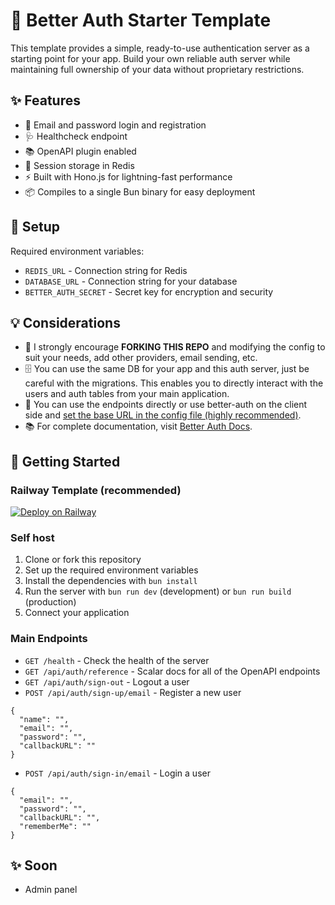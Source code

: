 # 🔐 Better Auth Starter Template

This template provides a simple, ready-to-use authentication server as a starting point for your app. Build your own reliable auth server while maintaining full ownership of your data without proprietary restrictions.

## ✨ Features
- 📧 Email and password login and registration
- 🩺 Healthcheck endpoint
- 📚 OpenAPI plugin enabled
- 💾 Session storage in Redis
- ⚡ Built with Hono.js for lightning-fast performance
- 📦 Compiles to a single Bun binary for easy deployment

## 🔧 Setup

Required environment variables:
- `REDIS_URL` - Connection string for Redis
- `DATABASE_URL` - Connection string for your database
- `BETTER_AUTH_SECRET` - Secret key for encryption and security

## 💡 Considerations
- 🔄 I strongly encourage **FORKING THIS REPO** and modifying the config to suit your needs, add other providers, email sending, etc.
- 🗄️ You can use the same DB for your app and this auth server, just be careful with the migrations. This enables you to directly interact with the users and auth tables from your main application.
- 🔌 You can use the endpoints directly or use better-auth on the client side and [set the base URL in the config file (highly recommended)](https://www.better-auth.com/docs/installation#create-client-instance).
- 📚 For complete documentation, visit [Better Auth Docs](https://www.better-auth.com).

## 🚀 Getting Started

### Railway Template (recommended)
[![Deploy on Railway](https://railway.com/button.svg)](https://railway.com/template/VOQsdL?referralCode=4ArgSI)

### Self host
1. Clone or fork this repository
2. Set up the required environment variables
3. Install the dependencies with `bun install`
4. Run the server with `bun run dev` (development) or `bun run build` (production)
5. Connect your application

### Main Endpoints
- `GET /health` - Check the health of the server
- `GET /api/auth/reference` - Scalar docs for all of the OpenAPI endpoints
- `GET /api/auth/sign-out` - Logout a user
- `POST /api/auth/sign-up/email` - Register a new user
```
{
  "name": "",
  "email": "",
  "password": "",
  "callbackURL": ""
}
```
- `POST /api/auth/sign-in/email` - Login a user
```
{
  "email": "",
  "password": "",
  "callbackURL": "",
  "rememberMe": ""
}
```

## ✨ Soon
- Admin panel